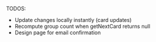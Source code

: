 TODOS:
- Update changes locally instantly (card updates)
- Recompute group count when getNextCard returns null
- Design page for email confirmation
